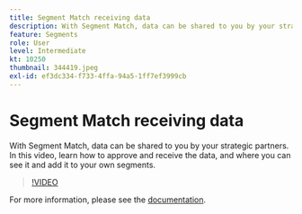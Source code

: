 ```yaml
---
title: Segment Match receiving data
description: With Segment Match, data can be shared to you by your strategic partners. In this video, learn how to approve and receive the data, and where you can see it and add it to your own segments.
feature: Segments
role: User
level: Intermediate
kt: 10250
thumbnail: 344419.jpeg
exl-id: ef3dc334-f733-4ffa-94a5-1ff7ef3999cb
---
```

# Segment Match receiving data

With Segment Match, data can be shared to you by your strategic partners. In this video, learn how to approve and receive the data, and where you can see it and add it to your own segments.

>[!VIDEO](https://video.tv.adobe.com/v/344419/?quality=12&learn=on)

For more information, please see the [documentation](https://experienceleague.adobe.com/docs/experience-platform/segmentation/ui/segment-match/overview.html?lang=en).
